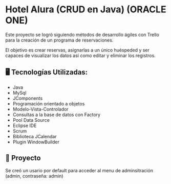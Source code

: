 
# Hotel Alura (CRUD en Java) (ORACLE ONE)

Este proyecto se logró siguiendo métodos de desarrollo ágiles con Trello para la creación de un programa de reservaciones. 

El objetivo es crear reservas, asignarlas a un único huéspeded y ser capaces
de visualizar los datos así como editar y eliminar los registros.




## 🖥️ Tecnologías Utilizadas:
- Java
- MySql
- JComponents
- Programación orientado a objetos
- Modelo-Vista-Controlador
- Consultas a la base de datos con Factory
- Pool Data Source
- Eclipse IDE
- Scrum
- Biblioteca JCalendar
- Plugin WindowBuilder
## 🚧 Proyecto
Se creó un usario por default para acceder al menu de adminsitración (admin, contraseña: admin)
